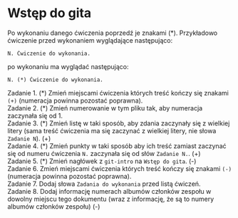 # Wstęp do gita

Po wykonaniu danego ćwiczenia poprzedź je znakami (\*).
Przykładowo ćwiczenie przed wykonaniem wyglądające następująco:

```
N. Ćwiczenie do wykonania.
```

po wykonaniu ma wyglądać następująco:

```
N. (*) Ćwiczenie do wykonania.
```

Zadanie 1. (\*) Zmień miejscami ćwiczenia których treść kończy się znakami `(+)` (numeracja powinna pozostać poprawna).\
Zadanie 2. (\*) Zmień numerowanie w tym pliku tak, aby numeracja zaczynała się od 1.\
Zadanie 3. (\*) Zmień listę w taki sposób, aby zdania zaczynały się z wielkiej litery (sama treść ćwiczenia ma się zaczynać z wielkiej litery, nie słowa `Zadanie N`). (+)\
Zadanie 4. (\*) Zmień punkty w taki sposób aby ich treść zamiast zaczynać się od numeru ćwiczenia `N.` zaczynała się od słów `Zadanie N.`. (+)\
Zadanie 5. (\*) Zmień nagłówek z `git-intro` na `Wstęp do gita`. (-)\
Zadanie 6. Zmień miejscami ćwiczenia których treść kończy się znakami `(-)` (numeracja powinna pozostać poprawna).\
Zadanie 7. Dodaj słowa `Zadania do wykonania` przed listą ćwiczeń.\
Zadanie 8. Dodaj informację numerach albumów członków zespołu w dowolny miejscu tego dokumentu (wraz z informację, że są to numery albumów członków zespołu) (-)
